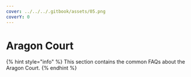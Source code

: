 ```yaml
---
cover: ../../../.gitbook/assets/05.png
coverY: 0
---
```


# Aragon Court

{% hint style="info" %}
This section contains the common FAQs about the Aragon Court.
{% endhint %}
